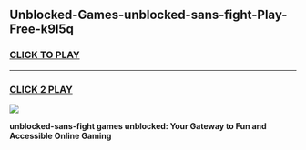 
## Unblocked-Games-unblocked-sans-fight-Play-Free-k9l5q
<h3>
<a href="https://premium76.site?title=unblocked-sans-fight&ref=23A">CLICK TO PLAY</a></h3>
<hr>

<h3>
<a href="https://premium76.site?title=unblocked-sans-fight&ref=23A">CLICK 2 PLAY</a>
  
</h3>

<a href="https://premium76.site?title=unblocked-sans-fight&ref=23A"><img src="https://clearcache.store/games.png"></a>


**unblocked-sans-fight games unblocked: Your Gateway to Fun and Accessible Online Gaming**
